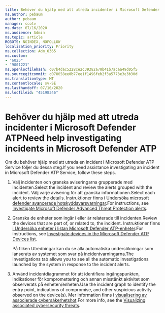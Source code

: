 ```yaml
---
title: Behöver du hjälp med att utreda incidenter i Microsoft Defender ATP
ms.author: pebaum
author: pebaum
manager: scotv
ms.date: 07/16/2020
ms.audience: Admin
ms.topic: article
ROBOTS: NOINDEX, NOFOLLOW
localization_priority: Priority
ms.collection: Adm_O365
ms.custom:
- "6025"
- "9001221"
ms.openlocfilehash: c07b4dac5228ce2c39382a70b41b7acaa49d05f5
ms.sourcegitcommit: c078058ee0b77ee1f1496feb2f3a5773e3e3b30d
ms.translationtype: MT
ms.contentlocale: sv-SE
ms.lasthandoff: 07/16/2020
ms.locfileid: "45198346"
---
```

# <a name="need-help-investigating-incidents-in-microsoft-defender-atp"></a><span data-ttu-id="21467-102">Behöver du hjälp med att utreda incidenter i Microsoft Defender ATP</span><span class="sxs-lookup"><span data-stu-id="21467-102">Need help investigating incidents in Microsoft Defender ATP</span></span>

<span data-ttu-id="21467-103">Om du behöver hjälp med att utreda en incident i Microsoft Defender ATP Service följer du dessa steg.</span><span class="sxs-lookup"><span data-stu-id="21467-103">If you need assistance investigating an incident in Microsoft Defender ATP Service, follow these steps.</span></span>

1. <span data-ttu-id="21467-104">Välj incidenten och granska aviseringarna grupperade med incidenten.</span><span class="sxs-lookup"><span data-stu-id="21467-104">Select the incident and review the alerts grouped with the incident.</span></span> <span data-ttu-id="21467-105">Välj varje avisering för att granska informationen.</span><span class="sxs-lookup"><span data-stu-id="21467-105">Select each alert to review the details.</span></span> <span data-ttu-id="21467-106">Instruktioner finns i [Undersöka microsoft defender avancerade hotskyddsvarsvarningar](https://docs.microsoft.com/windows/security/threat-protection/microsoft-defender-atp/investigate-alerts).</span><span class="sxs-lookup"><span data-stu-id="21467-106">For instructions, see [Investigate Microsoft Defender Advanced Threat Protection alerts](https://docs.microsoft.com/windows/security/threat-protection/microsoft-defender-atp/investigate-alerts).</span></span>
2. <span data-ttu-id="21467-107">Granska de enheter som ingår i eller är relaterade till incidenten.</span><span class="sxs-lookup"><span data-stu-id="21467-107">Review the devices that are part of, or related to, the incident.</span></span> <span data-ttu-id="21467-108">Instruktioner finns [i Undersöka enheter i listan Microsoft Defender ATP-enheter](https://docs.microsoft.com/windows/security/threat-protection/microsoft-defender-atp/investigate-machines).</span><span class="sxs-lookup"><span data-stu-id="21467-108">For instructions, see [Investigate devices in the Microsoft Defender ATP Devices list](https://docs.microsoft.com/windows/security/threat-protection/microsoft-defender-atp/investigate-machines).</span></span><br/>
 
    <span data-ttu-id="21467-109">På fliken Utredningar kan du se alla automatiska undersökningar som lanserats av systemet som svar på incidentvarningarna.</span><span class="sxs-lookup"><span data-stu-id="21467-109">The investigations tab allows you to see all the automatic investigations launched by the system in response to the incident alerts.</span></span>
3. <span data-ttu-id="21467-110">Använd incidentdiagrammet för att identifiera ingångspunkten, indikationer för kompromettering och annan misstänkt aktivitet som observerats på enheten/enheten.</span><span class="sxs-lookup"><span data-stu-id="21467-110">Use the incident graph to identify the entry point, indications of compromise, and other suspicious activity observed on the device(s).</span></span> <span data-ttu-id="21467-111">Mer information finns i [visualisering av associerade cybersäkerhetshot](https://docs.microsoft.com/windows/security/threat-protection/microsoft-defender-atp/investigate-incidents#visualizing-associated-cybersecurity-threats).</span><span class="sxs-lookup"><span data-stu-id="21467-111">For more info, see the [Visualizing associated cybersecurity threats](https://docs.microsoft.com/windows/security/threat-protection/microsoft-defender-atp/investigate-incidents#visualizing-associated-cybersecurity-threats).</span></span>  